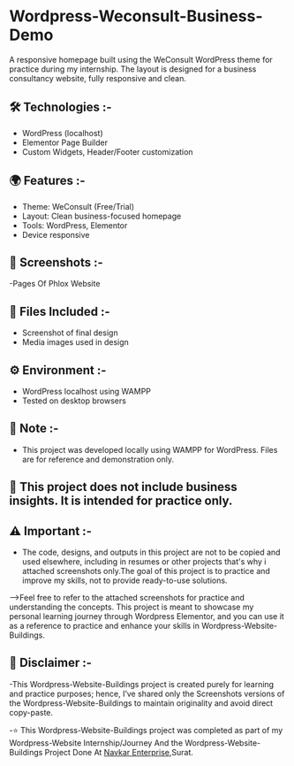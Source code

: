 # Wordpress-Weconsult-Business-Demo

A responsive homepage built using the WeConsult WordPress theme for practice during my internship. The layout is designed for a business consultancy website, fully responsive and clean.

## **🛠️ Technologies :-**
- WordPress (localhost)
- Elementor Page Builder
- Custom Widgets, Header/Footer customization

## **🌍 Features :-**
- Theme: WeConsult (Free/Trial)
- Layout: Clean business-focused homepage
- Tools: WordPress, Elementor
- Device responsive

## **📸 Screenshots :-**
-Pages Of Phlox Website

## **📁 Files Included :-**
- Screenshot of final design
- Media images used in design

## **⚙️ Environment :-**
- WordPress localhost using WAMPP
- Tested on desktop browsers

## **📌 Note :-**
- This project was developed locally using WAMPP for WordPress. Files are for reference and demonstration only.

## **📎 This project does not include business insights. It is intended for practice only.**

## **⚠️ Important :-**

- The code, designs, and outputs in this project are not to be copied and used elsewhere, including in resumes or other projects that's why i attached screenshots only.The goal of this project is to practice and improve my skills, not to provide ready-to-use solutions.

-->Feel free to refer to the attached screenshots for practice and understanding the concepts. This project is meant to showcase my personal learning journey through Wordpress Elementor, and you can use it as a reference to practice and enhance your skills in Wordpress-Website-Buildings.

## **📌 Disclaimer :-**

-This Wordpress-Website-Buildings project is created purely for learning and practice purposes; hence, I’ve shared only the Screenshots versions of the Wordpress-Website-Buildings to maintain originality and avoid direct copy-paste.

-⭐ This Wordpress-Website-Buildings project was completed as part of my Wordpress-Website Internship/Journey And the Wordpress-Website-Buildings Project Done At <a href="https://www.navkarenterprise.biz/">Navkar Enterprise</a>,Surat.

